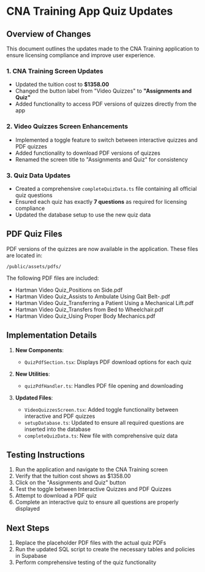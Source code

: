 # CNA Training App Quiz Updates

## Overview of Changes

This document outlines the updates made to the CNA Training application to ensure licensing compliance and improve user experience.

### 1. CNA Training Screen Updates
- Updated the tuition cost to **$1358.00**
- Changed the button label from "Video Quizzes" to **"Assignments and Quiz"**
- Added functionality to access PDF versions of quizzes directly from the app

### 2. Video Quizzes Screen Enhancements
- Implemented a toggle feature to switch between interactive quizzes and PDF quizzes
- Added functionality to download PDF versions of quizzes
- Renamed the screen title to "Assignments and Quiz" for consistency

### 3. Quiz Data Updates
- Created a comprehensive `completeQuizData.ts` file containing all official quiz questions
- Ensured each quiz has exactly **7 questions** as required for licensing compliance
- Updated the database setup to use the new quiz data

## PDF Quiz Files

PDF versions of the quizzes are now available in the application. These files are located in:
```
/public/assets/pdfs/
```

The following PDF files are included:
- Hartman Video Quiz_Positions on Side.pdf
- Hartman Video Quiz_Assists to Ambulate Using Gait Belt-.pdf
- Hartman Video Quiz_Transferring a Patient Using a Mechanical Lift.pdf
- Hartman Video Quiz_Transfers from Bed to Wheelchair.pdf
- Hartman Video Quiz_Using Proper Body Mechanics.pdf

## Implementation Details

1. **New Components**:
   - `QuizPdfSection.tsx`: Displays PDF download options for each quiz
   
2. **New Utilities**:
   - `quizPdfHandler.ts`: Handles PDF file opening and downloading

3. **Updated Files**:
   - `VideoQuizzesScreen.tsx`: Added toggle functionality between interactive and PDF quizzes
   - `setupDatabase.ts`: Updated to ensure all required questions are inserted into the database
   - `completeQuizData.ts`: New file with comprehensive quiz data

## Testing Instructions

1. Run the application and navigate to the CNA Training screen
2. Verify that the tuition cost shows as $1358.00
3. Click on the "Assignments and Quiz" button
4. Test the toggle between Interactive Quizzes and PDF Quizzes
5. Attempt to download a PDF quiz
6. Complete an interactive quiz to ensure all questions are properly displayed

## Next Steps

1. Replace the placeholder PDF files with the actual quiz PDFs
2. Run the updated SQL script to create the necessary tables and policies in Supabase
3. Perform comprehensive testing of the quiz functionality
